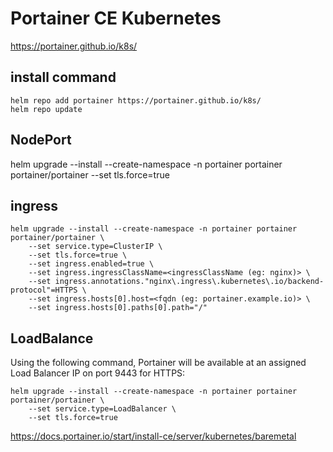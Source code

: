 # Portainer CE Kubernetes

https://portainer.github.io/k8s/

## install command

```
helm repo add portainer https://portainer.github.io/k8s/
helm repo update
```

## NodePort
helm upgrade --install --create-namespace -n portainer portainer portainer/portainer --set tls.force=true


## ingress

```
helm upgrade --install --create-namespace -n portainer portainer portainer/portainer \
    --set service.type=ClusterIP \
    --set tls.force=true \
    --set ingress.enabled=true \
    --set ingress.ingressClassName=<ingressClassName (eg: nginx)> \
    --set ingress.annotations."nginx\.ingress\.kubernetes\.io/backend-protocol"=HTTPS \
    --set ingress.hosts[0].host=<fqdn (eg: portainer.example.io)> \
    --set ingress.hosts[0].paths[0].path="/"
```

## LoadBalance


Using the following command, Portainer will be available at an assigned Load Balancer IP on port 9443 for HTTPS:

```
helm upgrade --install --create-namespace -n portainer portainer portainer/portainer \
    --set service.type=LoadBalancer \
    --set tls.force=true
```


https://docs.portainer.io/start/install-ce/server/kubernetes/baremetal



